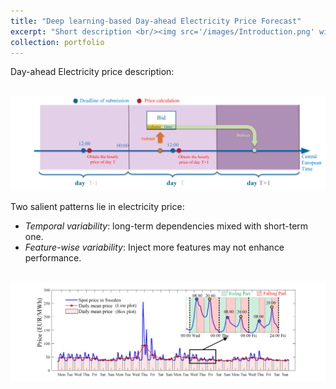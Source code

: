 ```yaml
---
title: "Deep learning-based Day-ahead Electricity Price Forecast"
excerpt: "Short description <br/><img src='/images/Introduction.png' width="60%">"
collection: portfolio
---
```


Day-ahead Electricity price description:

<br/><img src='/images/Reply_market.png'>

Two salient patterns lie in electricity price:
* *Temporal variability*: long-term dependencies mixed with short-term one.
* *Feature-wise variability*: Inject more features may not enhance performance.

<br/><img src='/images/Introduction.png'>